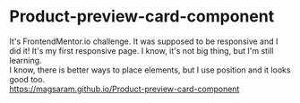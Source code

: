 # Product-preview-card-component
It's FrontendMentor.io challenge. It was supposed to be responsive and I did it! It's my first responsive page. I know, it's not big thing, but I'm still learning. <br>
I know, there is better ways to place elements, but I use position and it looks good too.<br>
https://magsaram.github.io/Product-preview-card-component
